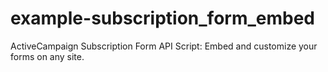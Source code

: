 example-subscription_form_embed
===============================

ActiveCampaign Subscription Form API Script: Embed and customize your forms on any site.